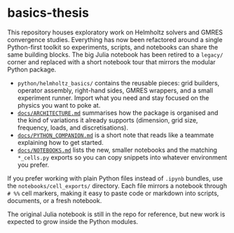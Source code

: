 # basics-thesis

This repository houses exploratory work on Helmholtz solvers and GMRES
convergence studies.  Everything has now been refactored around a single
Python-first toolkit so experiments, scripts, and notebooks can share the same
building blocks.  The big Julia notebook has been retired to a `legacy/`
corner and replaced with a short notebook tour that mirrors the modular Python
package.

- `python/helmholtz_basics/` contains the reusable pieces: grid builders,
  operator assembly, right-hand sides, GMRES wrappers, and a small experiment
  runner.  Import what you need and stay focused on the physics you want to
  poke at.
- [`docs/ARCHITECTURE.md`](docs/ARCHITECTURE.md) summarises how the package is
  organised and the kind of variations it already supports (dimension, grid
  size, frequency, loads, and discretisations).
- [`docs/PYTHON_COMPANION.md`](docs/PYTHON_COMPANION.md) is a short note that
  reads like a teammate explaining how to get started.
- [`docs/NOTEBOOKS.md`](docs/NOTEBOOKS.md) lists the new, smaller notebooks and
  the matching `*_cells.py` exports so you can copy snippets into whatever
  environment you prefer.

If you prefer working with plain Python files instead of `.ipynb` bundles, use
the `notebooks/cell_exports/` directory.  Each file mirrors a notebook through
`# %%` cell markers, making it easy to paste code or markdown into scripts,
documents, or a fresh notebook.

The original Julia notebook is still in the repo for reference, but new work is
expected to grow inside the Python modules.
